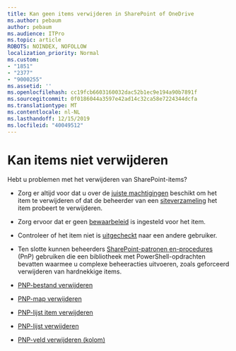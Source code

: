 ```yaml
---
title: Kan geen items verwijderen in SharePoint of OneDrive
ms.author: pebaum
author: pebaum
ms.audience: ITPro
ms.topic: article
ROBOTS: NOINDEX, NOFOLLOW
localization_priority: Normal
ms.custom:
- "1851"
- "2377"
- "9000255"
ms.assetid: ''
ms.openlocfilehash: cc19fcb6603160032dac52b1ec9e194a90b7891f
ms.sourcegitcommit: 0f0186044a3597e42ad14c32ca58e7224344dcfa
ms.translationtype: MT
ms.contentlocale: nl-NL
ms.lasthandoff: 12/15/2019
ms.locfileid: "40049512"
---
```

# <a name="unable-to-delete-items"></a>Kan items niet verwijderen

Hebt u problemen met het verwijderen van SharePoint-items?

- Zorg er altijd voor dat u over de [juiste machtigingen](https://docs.microsoft.com/sharepoint/default-sharepoint-groups) beschikt om het item te verwijderen of dat de beheerder van een [siteverzameling](https://docs.microsoft.com/sharepoint/customize-sharepoint-site-permissions#add-change-or-remove-a-site-collection-administrator) het item probeert te verwijderen.

- Zorg ervoor dat er geen [bewaarbeleid](https://docs.microsoft.com/office365/securitycompliance/retention-policies) is ingesteld voor het item.

- Controleer of het item niet is [uitgecheckt](https://support.office.com/article/check-out-check-in-or-discard-changes-to-files-in-a-library-7e2c12a9-a874-4393-9511-1378a700f6de) naar een andere gebruiker.

- Ten slotte kunnen beheerders [SharePoint-patronen en-procedures](https://docs.microsoft.com/powershell/sharepoint/sharepoint-pnp/sharepoint-pnp-cmdlets?view=sharepoint-ps#installation) (PnP) gebruiken die een bibliotheek met PowerShell-opdrachten bevatten waarmee u complexe beheeracties uitvoeren, zoals geforceerd verwijderen van hardnekkige items.
- [PNP-bestand verwijderen](https://docs.microsoft.com/powershell/module/sharepoint-pnp/remove-pnpfile?view=sharepoint-ps)
- [PNP-map verwijderen](https://docs.microsoft.com/powershell/module/sharepoint-pnp/remove-pnpfolder?view=sharepoint-ps)
- [PNP-lijst item verwijderen](https://docs.microsoft.com/powershell/module/sharepoint-pnp/remove-pnplistitem?view=sharepoint-ps)
- [PNP-lijst verwijderen](https://docs.microsoft.com/powershell/module/sharepoint-pnp/remove-pnplist?view=sharepoint-ps)
- [PNP-veld verwijderen (kolom)](https://docs.microsoft.com/powershell/module/sharepoint-pnp/remove-pnpfield?view=sharepoint-ps)